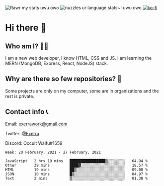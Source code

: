 ![Rawr my stats uwu owo](https://github-readme-stats.vercel.app/api?username=Exerra&show_icons=true&theme=buefy)
![nuzzles ur language stats~! uwu owo](https://github-readme-stats.vercel.app/api/top-langs/?username=Exerra&layout=compact)
[![ko-fi](https://www.ko-fi.com/img/githubbutton_sm.svg)](https://ko-fi.com/X8X130H96)
# Hi there 👋
## Who am I? 🙋‍♀️
I am a new web developer, I know HTML, CSS and JS. I am learning the MERN (MongoDB, Express, React, NodeJS) stack.
## Why are there so few repositories? 🤔
Some projects are only on my computer, some are in organizations and the rest is private.
## Contact info 📞
Email: [exerrawork@gmail.com](mailto:exerrawork@gmail.com)

Twitter: [@Exerra](https://twitter.com/exerra)

Discord: Occult Waifu#1659

<!--START_SECTION:waka-->
```text
Week: 20 February, 2021 - 27 February, 2021

JavaScript   2 hrs 19 mins   ████████████████▒░░░░░░░░   64.94 % 
Other        39 mins         ████▓░░░░░░░░░░░░░░░░░░░░   18.57 % 
HTML         19 mins         ██▒░░░░░░░░░░░░░░░░░░░░░░   09.08 % 
JSON         10 mins         █▒░░░░░░░░░░░░░░░░░░░░░░░   04.97 % 
Text         2 mins          ▒░░░░░░░░░░░░░░░░░░░░░░░░   01.38 % 
```
<!--END_SECTION:waka-->

